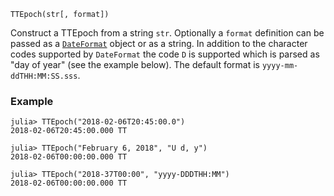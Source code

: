 ```
TTEpoch(str[, format])
```

Construct a TTEpoch from a string `str`. Optionally a `format` definition can be passed as a [`DateFormat`](https://docs.julialang.org/en/stable/stdlib/Dates/#Dates.DateFormat) object or as a string. In addition to the character codes supported by `DateFormat` the code `D` is supported which is parsed as "day of year" (see the example below). The default format is `yyyy-mm-ddTHH:MM:SS.sss`.

### Example

```jldoctest; setup = :(using AstroTime)
julia> TTEpoch("2018-02-06T20:45:00.0")
2018-02-06T20:45:00.000 TT

julia> TTEpoch("February 6, 2018", "U d, y")
2018-02-06T00:00:00.000 TT

julia> TTEpoch("2018-37T00:00", "yyyy-DDDTHH:MM")
2018-02-06T00:00:00.000 TT
```
